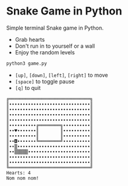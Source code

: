 # Snake Game in Python
Simple terminal Snake game in Python.

* Grab hearts
* Don't run in to yourself or a wall
* Enjoy the random levels

```bash
python3 game.py
```

* `[up]`, `[down]`, `[left]`, `[right]` to move
* `[space]` to toggle pause
* `[q]` to quit

```
╔══════════════════════════════╗
║∙∙∙∙∙∙∙∙∙∙∙∙∙∙∙∙∙∙∙∙∙∙∙∙∙∙∙∙∙∙║
║∙∙∙∙∙∙∙∙∙∙∙∙∙∙∙∙∙∙∙∙∙∙∙∙∙∙∙∙∙∙║
║∙∙∙∙∙∙∙∙∙∙∙∙∙∙∙∙∙∙∙∙∙∙∙∙∙∙∙∙∙∙║
║∙∙∙∙∙∙∙∙∙∙∙∙∙∙∙∙∙∙∙∙∙∙∙∙∙∙∙∙∙∙║
║∙∙∙∙∙∙∙∙∙∙╔════════╗∙∙∙∙∙∙∙∙∙∙║
║∙∙♥∙∙∙∙∙∙∙║        ║∙∙∙∙∙∙∙∙∙∙║
║∙∙∙∙∙∙∙∙∙∙║        ║∙∙∙∙∙∙∙∙∙∙║
║∙∙◘∙∙∙∙∙∙∙╚════════╝∙∙∙∙∙∙∙∙∙∙║
║∙∙▒∙∙∙∙∙∙∙∙∙∙∙∙∙∙∙∙∙∙∙∙∙∙∙∙∙∙∙║
║∙∙▒▒▒▒▒∙∙∙∙∙∙∙∙∙∙∙∙∙∙∙∙∙∙∙∙∙∙∙║
║∙∙∙∙∙∙∙∙∙∙∙∙∙∙∙∙∙∙∙∙∙∙∙∙∙∙∙∙∙∙║
║∙∙∙∙∙∙∙∙∙∙∙∙∙∙∙∙∙∙∙∙∙∙∙∙∙∙∙∙∙∙║
╚══════════════════════════════╝
Hearts: 4
Nom nom nom!
```
